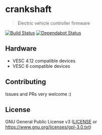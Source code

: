 # crankshaft

> Electric vehicle controller firmware

[![Build Status](https://travis-ci.org/chocol4te/crankshaft.svg?branch=master)](https://travis-ci.org/chocol4te/crankshaft)
[![Dependabot Status](https://api.dependabot.com/badges/status?host=github&repo=chocol4te/crankshaft)](https://dependabot.com)

## Hardware

- VESC 4.12 compatible devices
- VESC 6 compatible devices

## Contributing

Issues and PRs very welcome :)

## License

GNU General Public License v3 ([LICENSE](LICENSE) or https://www.gnu.org/licenses/gpl-3.0.txt)
